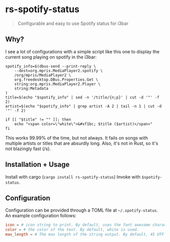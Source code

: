 # rs-spotify-status

> Configurable and easy to use Spotify status for i3bar 

## Why?

I see a lot of configurations with a simple script like this one to display the current 
song playing on spotify in the i3bar:

```shell
spotify_info=$(dbus-send --print-reply \
    --dest=org.mpris.MediaPlayer2.spotify \
    /org/mpris/MediaPlayer2 \
    org.freedesktop.DBus.Properties.Get \
    string:org.mpris.MediaPlayer2.Player \
    string:Metadata 
)
title=$(echo "$spotify_info" | sed -n '/title/{n;p}' | cut -d '"' -f 2)
artist=$(echo "$spotify_info" | grep artist -A 2 | tail -n 1 | cut -d '"' -f 2)

if [[ "$title" != "" ]]; then
    echo "<span color=\"white\">&#xf1bc; $title ($artist)</span>"
fi
```

This works 99.99% of the time, but not always. It fails on songs with multiple artists
or titles that are absurdly long. Also, it's not in Rust, so it's not blazingly fast (/s).

## Installation + Usage

Install with cargo (`cargo install rs-spotify-status`)
Invoke with `$spotify-status`.

## Configuration

Configuration can be provided through a TOML file at `~/.spotify-status`. An example
configuration follows:

```TOML
icon = # icon string to print. By default, uses the font awesome character code for the spotify icon
color = # the color of the text. By default, white is used.
max_length = # The max length of the string output. By default, 45 UTF-8 characters.
```

